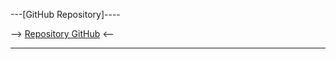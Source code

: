 ---[GitHub Repository]----

--> [Repository GitHub](https://github.com/ZLCube/AutoBspwm) <--

--------------------------
